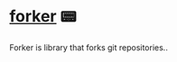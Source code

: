 # [forker] 📟

Forker is library that forks git repositories..

[forker]: https://crates.io/crates/forker
